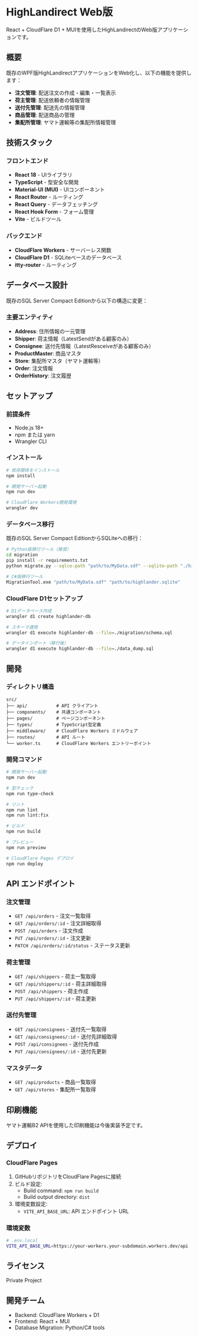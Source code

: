 # HighLandirect Web版

React + CloudFlare D1 + MUIを使用したHighLandirectのWeb版アプリケーションです。

## 概要

既存のWPF版HighLandirectアプリケーションをWeb化し、以下の機能を提供します：

- **注文管理**: 配送注文の作成・編集・一覧表示
- **荷主管理**: 配送依頼者の情報管理
- **送付先管理**: 配送先の情報管理
- **商品管理**: 配送商品の管理
- **集配所管理**: ヤマト運輸等の集配所情報管理

## 技術スタック

### フロントエンド
- **React 18** - UIライブラリ
- **TypeScript** - 型安全な開発
- **Material-UI (MUI)** - UIコンポーネント
- **React Router** - ルーティング
- **React Query** - データフェッチング
- **React Hook Form** - フォーム管理
- **Vite** - ビルドツール

### バックエンド
- **CloudFlare Workers** - サーバーレス関数
- **CloudFlare D1** - SQLiteベースのデータベース
- **itty-router** - ルーティング

## データベース設計

既存のSQL Server Compact Editionから以下の構造に変更：

### 主要エンティティ
- **Address**: 住所情報の一元管理
- **Shipper**: 荷主情報（LatestSendがある顧客のみ）
- **Consignee**: 送付先情報（LatestResceiveがある顧客のみ）
- **ProductMaster**: 商品マスタ
- **Store**: 集配所マスタ（ヤマト運輸等）
- **Order**: 注文情報
- **OrderHistory**: 注文履歴

## セットアップ

### 前提条件
- Node.js 18+
- npm または yarn
- Wrangler CLI

### インストール

```bash
# 依存関係をインストール
npm install

# 開発サーバー起動
npm run dev

# CloudFlare Workers開発環境
wrangler dev
```

### データベース移行

既存のSQL Server Compact EditionからSQLiteへの移行：

```bash
# Python版移行ツール（推奨）
cd migration
pip install -r requirements.txt
python migrate.py --sqlce-path "path/to/MyData.sdf" --sqlite-path "./highlander.sqlite"

# C#版移行ツール
MigrationTool.exe "path/to/MyData.sdf" "path/to/highlander.sqlite"
```

### CloudFlare D1セットアップ

```bash
# D1データベース作成
wrangler d1 create highlander-db

# スキーマ適用
wrangler d1 execute highlander-db --file=./migration/schema.sql

# データインポート（移行後）
wrangler d1 execute highlander-db --file=./data_dump.sql
```

## 開発

### ディレクトリ構造

```
src/
├── api/           # API クライアント
├── components/    # 共通コンポーネント
├── pages/         # ページコンポーネント
├── types/         # TypeScript型定義
├── middleware/    # CloudFlare Workers ミドルウェア
├── routes/        # API ルート
└── worker.ts      # CloudFlare Workers エントリーポイント
```

### 開発コマンド

```bash
# 開発サーバー起動
npm run dev

# 型チェック
npm run type-check

# リント
npm run lint
npm run lint:fix

# ビルド
npm run build

# プレビュー
npm run preview

# CloudFlare Pages デプロイ
npm run deploy
```

## API エンドポイント

### 注文管理
- `GET /api/orders` - 注文一覧取得
- `GET /api/orders/:id` - 注文詳細取得
- `POST /api/orders` - 注文作成
- `PUT /api/orders/:id` - 注文更新
- `PATCH /api/orders/:id/status` - ステータス更新

### 荷主管理
- `GET /api/shippers` - 荷主一覧取得
- `GET /api/shippers/:id` - 荷主詳細取得
- `POST /api/shippers` - 荷主作成
- `PUT /api/shippers/:id` - 荷主更新

### 送付先管理
- `GET /api/consignees` - 送付先一覧取得
- `GET /api/consignees/:id` - 送付先詳細取得
- `POST /api/consignees` - 送付先作成
- `PUT /api/consignees/:id` - 送付先更新

### マスタデータ
- `GET /api/products` - 商品一覧取得
- `GET /api/stores` - 集配所一覧取得

## 印刷機能

ヤマト運輸B2 APIを使用した印刷機能は今後実装予定です。

## デプロイ

### CloudFlare Pages

1. GitHubリポジトリをCloudFlare Pagesに接続
2. ビルド設定:
   - Build command: `npm run build`
   - Build output directory: `dist`
3. 環境変数設定:
   - `VITE_API_BASE_URL`: API エンドポイント URL

### 環境変数

```bash
# .env.local
VITE_API_BASE_URL=https://your-workers.your-subdomain.workers.dev/api
```

## ライセンス

Private Project

## 開発チーム

- Backend: CloudFlare Workers + D1
- Frontend: React + MUI
- Database Migration: Python/C# tools